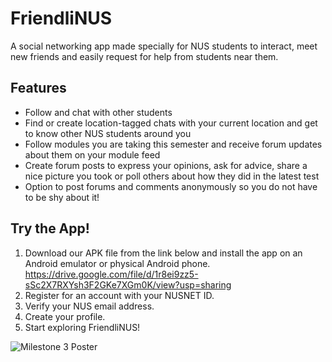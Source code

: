 # FriendliNUS
A social networking app made specially for NUS students to interact, meet new friends and easily request for help from students near them.

## Features
- Follow and chat with other students 
- Find or create location-tagged chats with your current location and get to know other NUS students around you
- Follow modules you are taking this semester and receive forum updates about them on your module feed
- Create forum posts to express your opinions, ask for advice, share a nice picture you took or poll others about how they did in the latest test
- Option to post forums and comments anonymously so you do not have to be shy about it!

## Try the App!
1. Download our APK file from the link below and install the app on an Android emulator or physical Android phone.
https://drive.google.com/file/d/1r8ei9zz5-sSc2X7RXYsh3F2GKe7XGm0K/view?usp=sharing
2. Register for an account with your NUSNET ID.
3. Verify your NUS email address.
4. Create your profile.
5. Start exploring FriendliNUS!


![Milestone 3 Poster](https://user-images.githubusercontent.com/69505852/127009816-3435e7a5-3dda-463b-930c-7e9e3a7196dd.png)
